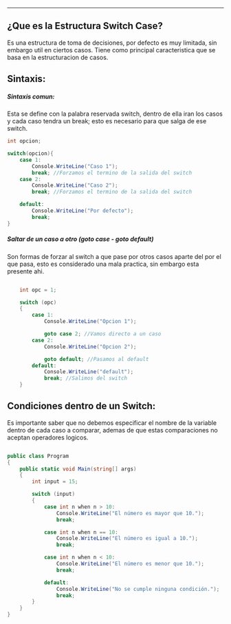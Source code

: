 
---
## ¿Que es la Estructura Switch Case?
Es una estructura de toma de decisiones, por defecto es muy limitada, sin embargo util en ciertos casos. Tiene como principal caracteristica que se basa en la estructuracion de casos.

## Sintaxis:

##### Sintaxis comun: 
Esta se define con la palabra reservada switch, dentro de ella iran los casos y cada caso tendra un break; esto es necesario para que salga de ese switch.

```csharp
int opcion;

switch(opcion){
	case 1: 
		Console.WriteLine("Caso 1");	
		break; //Forzamos el termino de la salida del switch 
	case 2:
		Console.WriteLine("Caso 2");	
		break; //Forzamos el termino de la salida del switch 

	default: 
		Console.WriteLine("Por defecto");
		break;
}

```

##### Saltar de un caso a otro (goto case - goto default)
Son formas de forzar al switch a que pase por otros casos aparte del por el que pasa, esto es considerado una mala practica, sin embargo esta presente ahi. 

```csharp

    int opc = 1;

    switch (opc)
    {
        case 1: 
            Console.WriteLine("Opcion 1");

            goto case 2; //Vamos directo a un caso
        case 2:
            Console.WriteLine("Opcion 2");

            goto default; //Pasamos al default
        default:
            Console.WriteLine("default");
            break; //Salimos del switch
	}

```


## Condiciones dentro de un Switch:
Es importante saber que no debemos especificar el nombre de la variable dentro de cada caso a comparar, ademas de que estas comparaciones no aceptan operadores logicos.

```csharp

public class Program
{
    public static void Main(string[] args)
    {
        int input = 15;

        switch (input)
        {
            case int n when n > 10:
                Console.WriteLine("El número es mayor que 10.");
                break;

            case int n when n == 10:
                Console.WriteLine("El número es igual a 10.");
                break;

            case int n when n < 10:
                Console.WriteLine("El número es menor que 10.");
                break;

            default:
                Console.WriteLine("No se cumple ninguna condición.");
                break;
        }
    }
}
```

















